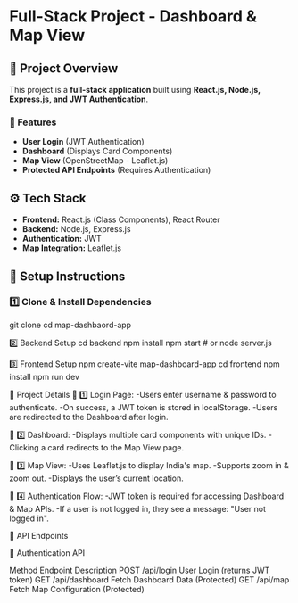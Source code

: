 # Full-Stack Project - Dashboard & Map View

## 📌 Project Overview

This project is a **full-stack application** built using **React.js, Node.js, Express.js, and JWT Authentication**.

### 🔹 Features

- **User Login** (JWT Authentication)
- **Dashboard** (Displays Card Components)
- **Map View** (OpenStreetMap - Leaflet.js)
- **Protected API Endpoints** (Requires Authentication)

## ⚙️ Tech Stack

- **Frontend:** React.js (Class Components), React Router
- **Backend:** Node.js, Express.js
- **Authentication:** JWT
- **Map Integration:** Leaflet.js

## 🚀 Setup Instructions

### 1️⃣ Clone & Install Dependencies

git clone <repository-url>
cd map-dashbaord-app

2️⃣ Backend Setup
cd backend
npm install
npm start # or node server.js

3️⃣ Frontend Setup
npm create-vite map-dashboard-app
cd frontend
npm install
npm run dev

📝 Project Details
🔹 1️⃣ Login Page:
-Users enter username & password to authenticate.
-On success, a JWT token is stored in localStorage.
-Users are redirected to the Dashboard after login.

🔹 2️⃣ Dashboard:
-Displays multiple card components with unique IDs.
-Clicking a card redirects to the Map View page.

🔹 3️⃣ Map View:
-Uses Leaflet.js to display India's map.
-Supports zoom in & zoom out.
-Displays the user’s current location.

🔹 4️⃣ Authentication Flow:
-JWT token is required for accessing Dashboard & Map APIs.
-If a user is not logged in, they see a message:
"User not logged in".

📌 API Endpoints

🔑 Authentication API

Method Endpoint Description
POST /api/login User Login (returns JWT token)
GET /api/dashboard Fetch Dashboard Data (Protected)
GET /api/map Fetch Map Configuration (Protected)
